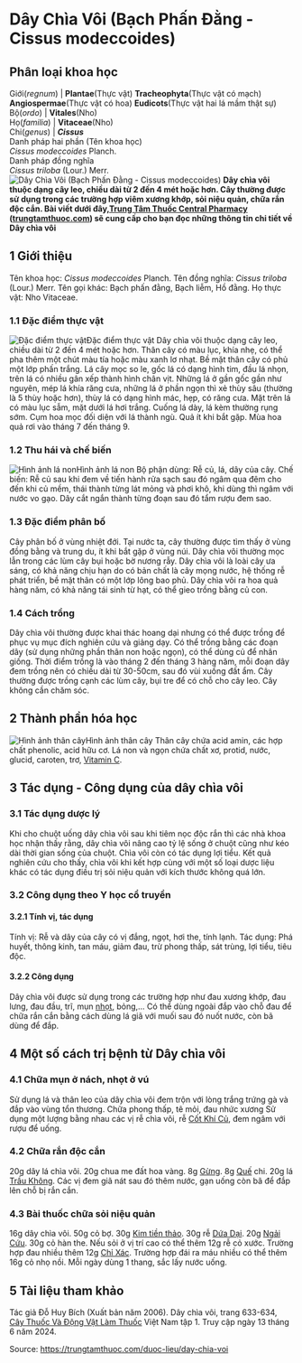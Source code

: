 # Dây Chìa Vôi (Bạch Phấn Đằng - Cissus modeccoides)

Phân loại khoa học  
---  
Giới(_regnum_) |  **Plantae**(Thực vật) **Tracheophyta**(Thực vật có mạch) **Angiospermae**(Thực vật có hoa) **Eudicots**(Thực vật hai lá mầm thật sự)  
Bộ(_ordo_) | **Vitales**(Nho)  
Họ(_familia_) | **Vitaceae**(Nho)  
Chi(_genus_) | **_Cissus_**  
Danh pháp hai phần (Tên khoa học)  
_Cissus modeccoides_ Planch.  
Danh pháp đồng nghĩa  
_Cissus triloba_ (Lour.) Merr.  
![Dây Chìa Vôi \(Bạch Phấn Đằng - Cissus modeccoides\)](https://trungtamthuoc.com/images/others/day-chia-voi-2-6126.jpg)
**Dây chìa vôi thuộc dạng cây leo, chiều dài từ 2 đến 4 mét hoặc hơn. Cây thường được sử dụng trong các trường hợp viêm xương khớp, sỏi niệu quản, chữa rắn độc cắn. Bài viết dưới đây,[Trung Tâm Thuốc Central Pharmacy](https://trungtamthuoc.com/ "Trung Tâm Thuốc Central Pharmacy") ([trungtamthuoc.com](https://trungtamthuoc.com/ "trungtamthuoc.com")) sẽ cung cấp cho bạn đọc những thông tin chi tiết về Dây chìa vôi**
##  1 Giới thiệu
Tên khoa học: _Cissus modeccoides_ Planch.
Tên đồng nghĩa: _Cissus triloba_ (Lour.) Merr.
Tên gọi khác: Bạch phấn đằng, Bạch liễm, Hồ đằng.
Họ thực vật: Nho Vitaceae.
### 1.1 Đặc điểm thực vật
![Đặc điểm thực vật](https://trungtamthuoc.com/images/item/day-chia-voi.jpg)Đặc điểm thực vật
Dây chìa vôi thuộc dạng cây leo, chiều dài từ 2 đến 4 mét hoặc hơn.
Thân cây có màu lục, khía nhẹ, có thể pha thêm một chút màu tía hoặc màu xanh lơ nhạt. Bề mặt thân cây có phủ một lớp phấn trắng.
Lá cây mọc so le, gốc lá có dạng hình tim, đầu lá nhọn, trên lá có nhiều gân xếp thành hình chân vịt. Những lá ở gần gốc gần như nguyên, mép lá khía răng cưa, những lá ở phần ngọn thì xẻ thùy sâu (thường là 5 thùy hoặc hơn), thùy lá có dạng hình mác, hẹp, có răng cưa. Mặt trên lá có màu lục sẫm, mặt dưới lá hơi trắng.
Cuống lá dày, lá kèm thường rụng sớm.
Cụm hoa mọc đối diện với lá thành ngù.
Quả ít khi bắt gặp.
Mùa hoa quả rơi vào tháng 7 đến tháng 9.
### 1.2 Thu hái và chế biến
![Hình ảnh lá non](https://trungtamthuoc.com/images/item/day-chia-voi-0.jpg)Hình ảnh lá non
Bộ phận dùng: Rễ củ, lá, dây của cây.
Chế biến: Rễ củ sau khi đem về tiến hành rửa sạch sau đó ngâm qua đêm cho đến khi củ mềm, thái thành từng lát mỏng và phơi khô, khi dùng thì ngâm với nước vo gạo. Dây cắt ngắn thành từng đoạn sau đó tẩm rượu đem sao.
### 1.3 Đặc điểm phân bố
Cây phân bố ở vùng nhiệt đới. Tại nước ta, cây thường được tìm thấy ở vùng đồng bằng và trung du, ít khi bắt gặp ở vùng núi. Dây chìa vôi thường mọc lẫn trong các lùm cây bụi hoặc bờ nương rẫy.
Dây chìa vôi là loài cây ưa sáng, có khả năng chịu hạn do có bản chất là cây mọng nước, hệ thống rễ phát triển, bề mặt thân có một lớp lông bao phủ.
Dây chìa vôi ra hoa quả hàng năm, có khả năng tái sinh từ hạt, có thể gieo trồng bằng củ con.
### 1.4 Cách trồng
Dây chìa vôi thường được khai thác hoang dại nhưng có thể được trồng để phục vụ mục đích nghiên cứu và giảng dạy.
Có thể trồng bằng các đoạn dây (sử dụng những phần thân non hoặc ngọn), có thể dùng củ để nhân giống.
Thời điểm trồng là vào tháng 2 đến tháng 3 hàng năm, mỗi đoạn dây đem trồng nên có chiều dài từ 30-50cm, sau đó vùi xuống đất ẩm. Cây thường được trồng cạnh các lùm cây, bụi tre để có chỗ cho cây leo. Cây không cần chăm sóc.
##  2 Thành phần hóa học
![Hình ảnh thân cây](https://trungtamthuoc.com/images/item/day-chia-voi-1.jpg)Hình ảnh thân cây
Thân cây chứa acid amin, các hợp chất phenolic, acid hữu cơ.
Lá non và ngọn chứa chất xơ, protid, nước, glucid, caroten, trơ, [Vitamin C](https://trungtamthuoc.com/hoat-chat/vitamin-c "Vitamin C").
##  3 Tác dụng - Công dụng của dây chìa vôi
### 3.1 Tác dụng dược lý
Khi cho chuột uống dây chìa vôi sau khi tiêm nọc độc rắn thì các nhà khoa học nhận thấy rằng, dây chìa vôi nâng cao tỷ lệ sống ở chuột cũng như kéo dài thời gian sống của chuột.
Chìa vôi còn có tác dụng lợi tiểu.
Kết quả nghiên cứu cho thấy, chìa vôi khi kết hợp cùng với một số loại dược liệu khác có tác dụng điều trị sỏi niệu quản với kích thước không quá lớn.
### 3.2 Công dụng theo Y học cổ truyền
#### 3.2.1 Tính vị, tác dụng
Tính vị: Rễ và dây của cây có vị đắng, ngọt, hơi the, tính lạnh.
Tác dụng: Phá huyết, thông kinh, tan máu, giảm đau, trừ phong thấp, sát trùng, lợi tiểu, tiêu độc.
#### 3.2.2 Công dụng
Dây chìa vôi được sử dụng trong các trường hợp như đau xương khớp, đau lưng, đau đầu, trĩ, mụn [nhọt](https://trungtamthuoc.com/bai-viet/nhot "nhọt"), bỏng,...
Có thể dùng ngoài đắp vào chỗ đau để chữa rắn cắn bằng cách dùng lá giã với muối sau đó nuốt nước, còn bã dùng để đắp.
##  4 Một số cách trị bệnh từ Dây chìa vôi
### 4.1 Chữa mụn ở nách, nhọt ở vú
Sử dụng lá và thân leo của dây chìa vôi đem trộn với lòng trắng trứng gà và đắp vào vùng tổn thương.
Chữa phong thấp, tê mỏi, đau nhức xương
Sử dụng một lượng bằng nhau các vị rễ chìa vôi, rễ [Cốt Khí Củ](https://trungtamthuoc.com/duoc-lieu/cot-khi-cu "Cốt Khí Củ"), đem ngâm với rượu để uống.
### 4.2 Chữa rắn độc cắn
20g dây lá chìa vôi.
20g chua me đất hoa vàng.
8g [Gừng](https://trungtamthuoc.com/hoat-chat/gung "Gừng").
8g [Quế](https://trungtamthuoc.com/hoat-chat/que "Quế") chi.
20g lá [Trầu Không](https://trungtamthuoc.com/hoat-chat/trau-khong "Trầu Không").
Các vị đem giã nát sau đó thêm nước, gạn uống còn bã để đắp lên chỗ bị rắn cắn.
### 4.3 Bài thuốc chữa sỏi niệu quản
16g dây chìa vôi.
50g cỏ bợ.
30g [Kim tiền thảo](https://trungtamthuoc.com/hoat-chat/kim-tien-thao "Kim tiền thảo").
30g rễ [Dứa Dại](https://trungtamthuoc.com/duoc-lieu/dua-dai "Dứa Dại").
20g [Ngải Cứu](https://trungtamthuoc.com/hoat-chat/ngai-cuu "Ngải Cứu").
30g cỏ hàn the.
Nếu sỏi ở vị trí cao có thể thêm 12g rễ cỏ xước. Trường hợp đau nhiều thêm 12g [Chỉ Xác](https://trungtamthuoc.com/hoat-chat/chi-xac "Chỉ Xác"). Trường hợp đái ra máu nhiều có thể thêm 16g cỏ nhọ nồi.
Mỗi ngày dùng 1 thang, sắc lấy nước uống.
##  5 Tài liệu tham khảo
Tác giả Đỗ Huy Bích (Xuất bản năm 2006). Dây chìa vôi, trang 633-634, [Cây Thuốc Và Động Vật Làm Thuốc](https://trungtamthuoc.com/bai-viet/doc-online-va-tai-mien-phi-pdf-sach-cay-thuoc-va-dong-vat-lam-thuoc-o-viet-nam "Cây Thuốc Và Động Vật Làm Thuốc") Việt Nam tập 1. Truy cập ngày 13 tháng 6 năm 2024.


Source: https://trungtamthuoc.com/duoc-lieu/day-chia-voi